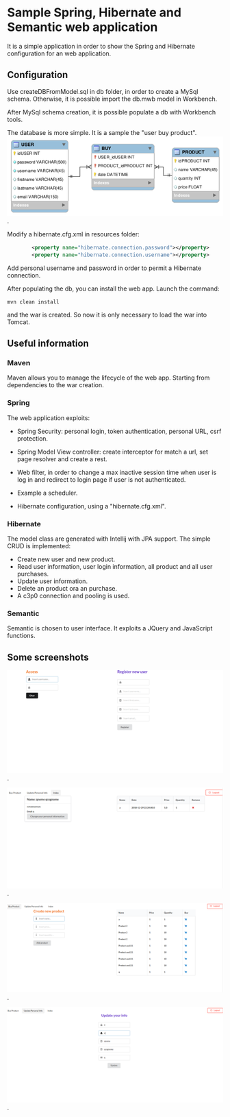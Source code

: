 # Sample Spring, Hibernate and Semantic web application

It is a simple application in order to show the Spring and Hibernate configuration for an web application.

## Configuration

Use createDBFromModel.sql in db folder, in order to create a MySql schema. Otherwise, it is possible import the db.mwb model in Workbench.

After MySql schema creation, it is possible populate a db with Workbench tools.

The database is more simple. It is a sample the "user buy product".
![figure](img/db.png "Database schema").


Modify a hibernate.cfg.xml in resources folder:

```xml
        <property name="hibernate.connection.password"></property>
        <property name="hibernate.connection.username"></property>
```

Add personal username and password in order to permit a Hibernate connection.

After populating the db, you can install the web app. Launch the command:

```
mvn clean install
```

and the war is created. So now it is only necessary to load the war into Tomcat.

## Useful information

### Maven

Maven allows you to manage the lifecycle of the web app. Starting from dependencies to the war creation.

### Spring

The web application exploits:

   - Spring Security: personal login, token authentication, personal URL, csrf protection.
    
   - Spring Model View controller: create interceptor for match a url, set page resolver and create a rest.
   
   - Web filter, in order to change a max inactive session time when user is log in and redirect to login page if user is not authenticated.
   
   - Example a scheduler.
   
   - Hibernate configuration, using a "hibernate.cfg.xml".
   
### Hibernate

The model class are generated with Intellij with JPA support. The simple CRUD is implemented: 

   - Create new user and new product.
   - Read user information, user login information, all product and all user purchases.
   - Update user information.
   - Delete an product ora an purchase.
   - A c3p0 connection and pooling is used.
   
### Semantic

Semantic is chosen to user interface. It exploits a JQuery and JavaScript functions.

## Some screenshots

![figure](img/login.png "Login and create new user").

![figure](img/index.png "Show all personal purchases, delete an purchase and update personal information").

![figure](img/buyProduct.png "Create new product and buy a product").

![figure](img/updateinfo.png "Update user information").

